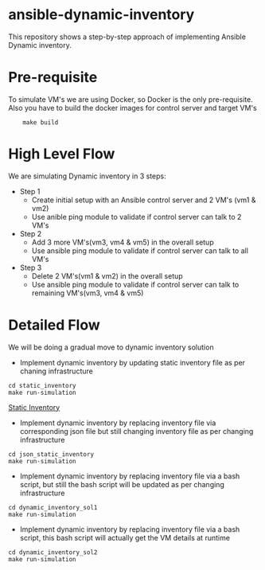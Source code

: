 # ansible-dynamic-inventory
This repository shows a step-by-step approach of implementing Ansible Dynamic inventory. 

# Pre-requisite
To simulate VM's we are using Docker, so Docker is the only pre-requisite. Also you have to build the docker images for control server and target VM's
```
    make build
```

# High Level Flow
We are simulating Dynamic inventory in 3 steps:
* Step 1
    * Create initial setup with an Ansible control server and 2 VM's (vm1 & vm2)
    * Use anible ping module to validate if control server can talk to 2 VM's
* Step 2
    * Add 3 more VM's(vm3, vm4 & vm5) in the overall setup
    * Use ansible ping module to validate if control server can talk to all VM's
* Step 3
    * Delete 2 VM's(vm1 & vm2) in the overall setup
    * Use ansible ping module to validate if control server can talk to remaining VM's(vm3, vm4 & vm5)

# Detailed Flow
We will be doing a gradual move to dynamic inventory solution
* Implement dynamic inventory by updating static inventory file as per chaning infrastructure
```
cd static_inventory
make run-simulation
```
[Static Inventory](https://terminalizer.com/view/fdb2663f4364)
* Implement dynamic inventory by replacing inventory file via corresponding json file but still changing inventory file as per changing infrastructure
```
cd json_static_inventory
make run-simulation
```

* Implement dynamic inventory by replacing inventory file via a bash script, but still the bash script will be updated as per changing infrastructure
```
cd dynamic_inventory_sol1
make run-simulation
```

* Implement dynamic inventory by replacing inventory file via a bash script, this bash script will actually get the VM details at runtime
```
cd dynamic_inventory_sol2
make run-simulation
```
